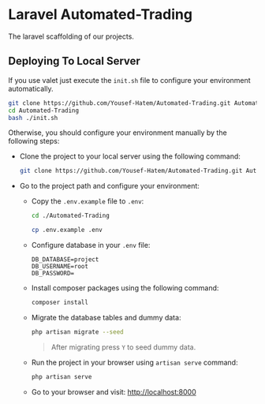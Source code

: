 # Laravel Automated-Trading
The laravel scaffolding of our projects.

## Deploying To Local Server
If you use valet just execute the `init.sh` file to configure your environment automatically.
```bash
git clone https://github.com/Yousef-Hatem/Automated-Trading.git Automated-Trading
cd Automated-Trading
bash ./init.sh
```
Otherwise, you should configure your environment manually by the following steps:

- Clone the project to your local server using the following command:
    ```bash
    git clone https://github.com/Yousef-Hatem/Automated-Trading.git Automated-Trading
    ```

- Go to the project path and configure your environment:
    - Copy the `.env.example` file to `.env`:
        ```bash
        cd ./Automated-Trading
    
        cp .env.example .env
        ```
    - Configure database in your `.env` file:
        ```dotenv
        DB_DATABASE=project
        DB_USERNAME=root
        DB_PASSWORD=
        ```
    - Install composer packages using the following command:
        ```bash
        composer install
        ```
    - Migrate the database tables and dummy data:
        ```bash
        php artisan migrate --seed
        ```
        > After migrating press `Y` to seed dummy data.
    - Run the project in your browser using `artisan serve` command:
        ```bash
        php artisan serve
        ```
    - Go to your browser and visit: [http://localhost:8000](http://localhost:8000)
